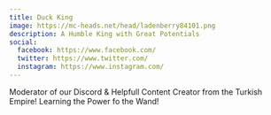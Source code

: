 ```yaml
---
title: Duck King
image: https://mc-heads.net/head/ladenberry84101.png
description: A Humble King with Great Potentials
social:
  facebook: https://www.facebook.com/
  twitter: https://www.twitter.com/
  instagram: https://www.instagram.com/
---
```


Moderator of our Discord & Helpfull Content Creator from the Turkish Empire! Learning the Power fo the Wand!

